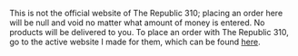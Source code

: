 This is not the official website of The Republic 310; placing an order here will be null and void no matter what amount of money is entered. No products will be delivered to you. To place an order with The Republic 310, go to the active website I made for them, which can be found [here](#).

